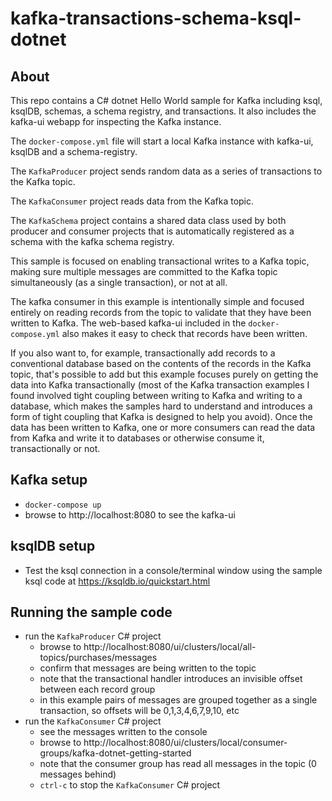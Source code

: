 # kafka-transactions-schema-ksql-dotnet

## About

This repo contains a C# dotnet Hello World sample for Kafka including ksql, ksqlDB, schemas, a schema registry, 
and transactions. It also includes the kafka-ui webapp for inspecting the Kafka instance.

The `docker-compose.yml` file will start a local Kafka instance 
with kafka-ui, ksqlDB and a schema-registry.

The `KafkaProducer` project sends random data as a series of transactions to the Kafka topic.

The `KafkaConsumer` project reads data from the Kafka topic.

The `KafkaSchema` project contains a shared data class used by both producer
and consumer projects that is automatically registered as a schema with
the kafka schema registry.

This sample is focused on enabling transactional writes to a Kafka topic,
making sure multiple messages are committed to the Kafka topic 
simultaneously (as a single transaction), or not at all. 

The kafka consumer in this example is intentionally simple and focused entirely
on reading records from the topic to validate that they have been written to Kafka.
The web-based kafka-ui included in the `docker-compose.yml` also makes it easy to
check that records have been written.

If you also want to, for example, transactionally add records to a conventional 
database based on the contents of the records in the Kafka topic, that's possible
to add but this example focuses purely on getting the data into Kafka transactionally
(most of the Kafka transaction examples I found involved tight coupling between writing
to Kafka and writing to a database, which makes the samples hard to understand and
introduces a form of tight coupling that Kafka is designed to help you avoid). 
Once the data has been written to Kafka, one or more consumers can read the data
from Kafka and write it to databases or otherwise consume it, transactionally or not.

## Kafka setup

- `docker-compose up`
- browse to http://localhost:8080 to see the kafka-ui

## ksqlDB setup

- Test the ksql connection in a console/terminal window using the sample ksql code at https://ksqldb.io/quickstart.html

## Running the sample code

- run the `KafkaProducer` C# project
  - browse to http://localhost:8080/ui/clusters/local/all-topics/purchases/messages
  - confirm that messages are being written to the topic
  - note that the transactional handler introduces an invisible offset between each record group
  - in this example pairs of messages are grouped together as a single transaction, so offsets will be 0,1,3,4,6,7,9,10, etc
- run the `KafkaConsumer` C# project
  - see the messages written to the console
  - browse to http://localhost:8080/ui/clusters/local/consumer-groups/kafka-dotnet-getting-started
  - note that the consumer group has read all messages in the topic (0 messages behind)
  - `ctrl-c` to stop the `KafkaConsumer` C# project
